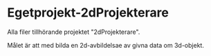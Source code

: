 # Egetprojekt-2dProjekterare
Alla filer tillhörande projektet "2dProjekterare".

Målet är att med bilda en 2d-avbildelsae av givna data om 3d-objekt.
